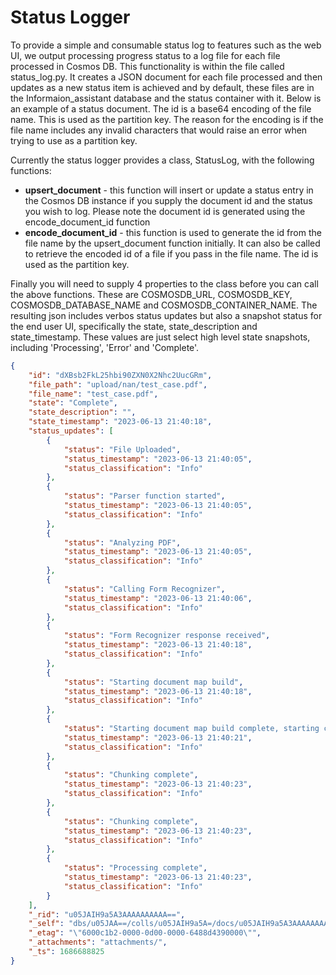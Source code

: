 # Status Logger

To provide a simple and consumable status log to features such as the web UI, we output processing progress status to a log file for each file processed in Cosmos DB. This functionality is within the file called status_log.py. It creates a JSON document for each file processed and then updates as a new status item is achieved and by default, these files are in the Informaion_assistant database and the status container with it. Below is an example of a status document. The id is a base64 encoding of the file name. This is used as the partition key. The reason for the encoding is if the file name includes any invalid characters that would raise an error when trying to use as a partition key.

Currently the status logger provides a class, StatusLog, with the following functions:

- **upsert_document** - this function will insert or update a status entry in the Cosmos DB instance if you supply the document id and the status you wish to log. Please note the document id is generated using the encode_document_id function
- **encode_document_id** - this function is used to generate the id from the file name by the upsert_document function initially. It can also be called to retrieve the encoded id of a file if you pass in the file name. The id is used as the partition key.

Finally you will need to supply 4 properties to the class before you can call the above functions. These are COSMOSDB_URL, COSMOSDB_KEY, COSMOSDB_DATABASE_NAME and COSMOSDB_CONTAINER_NAME. The resulting json includes verbos status updates but also a snapshot status for the end user UI, specifically the state, state_description and state_timestamp. These values are just select high level state snapshots, including 'Processing', 'Error' and 'Complete'.

````json
{
    "id": "dXBsb2FkL25hbi90ZXN0X2Nhc2UucGRm",
    "file_path": "upload/nan/test_case.pdf",
    "file_name": "test_case.pdf",
    "state": "Complete",
    "state_description": "",
    "state_timestamp": "2023-06-13 21:40:18",
    "status_updates": [
        {
            "status": "File Uploaded",
            "status_timestamp": "2023-06-13 21:40:05",
            "status_classification": "Info"
        },
        {
            "status": "Parser function started",
            "status_timestamp": "2023-06-13 21:40:05",
            "status_classification": "Info"
        },
        {
            "status": "Analyzing PDF",
            "status_timestamp": "2023-06-13 21:40:05",
            "status_classification": "Info"
        },
        {
            "status": "Calling Form Recognizer",
            "status_timestamp": "2023-06-13 21:40:06",
            "status_classification": "Info"
        },
        {
            "status": "Form Recognizer response received",
            "status_timestamp": "2023-06-13 21:40:18",
            "status_classification": "Info"
        },
        {
            "status": "Starting document map build",
            "status_timestamp": "2023-06-13 21:40:18",
            "status_classification": "Info"
        },
        {
            "status": "Starting document map build complete, starting chunking",
            "status_timestamp": "2023-06-13 21:40:21",
            "status_classification": "Info"
        },
        {
            "status": "Chunking complete",
            "status_timestamp": "2023-06-13 21:40:23",
            "status_classification": "Info"
        },
        {
            "status": "Chunking complete",
            "status_timestamp": "2023-06-13 21:40:23",
            "status_classification": "Info"
        },
        {
            "status": "Processing complete",
            "status_timestamp": "2023-06-13 21:40:23",
            "status_classification": "Info"
        }
    ],
    "_rid": "u05JAIH9a5A3AAAAAAAAAA==",
    "_self": "dbs/u05JAA==/colls/u05JAIH9a5A=/docs/u05JAIH9a5A3AAAAAAAAAA==/",
    "_etag": "\"6000c1b2-0000-0d00-0000-6488d4390000\"",
    "_attachments": "attachments/",
    "_ts": 1686688825
}
````